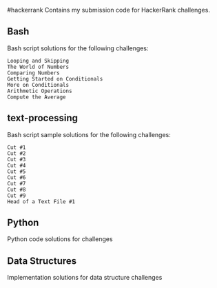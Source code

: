 #hackerrank
Contains my submission code for HackerRank challenges.

## Bash
Bash script solutions for the following challenges:

    Looping and Skipping
    The World of Numbers
    Comparing Numbers
    Getting Started on Conditionals
    More on Conditionals
    Arithmetic Operations
    Compute the Average

## text-processing
Bash script sample solutions for the following challenges:

	Cut #1
	Cut #2
	Cut #3
	Cut #4
	Cut #5
	Cut #6
	Cut #7
	Cut #8
	Cut #9
	Head of a Text File #1

## Python
Python code solutions for challenges

## Data Structures
Implementation solutions for data structure challenges
